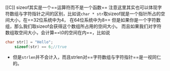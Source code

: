 [[C]]
sizeof其实是一个==运算符而不是一个函数==
注意这里其实也可以体现字符数组与字符指针之间的区别，比如说`char * str`取sizeof就是一个指针所占的空间大小，在==32位系统中为4， 在64位系统中为8==
但是如果你是一个字符数组，那么我们取sizeof会获得这个数组所占用的空间大小。
而且如果我们对字符数组取空间大小，会计算==\0的空间在内==，比如说
```c
char str[] = "Hello";
	sizeof(str) == 6;//true
```
- 但是`strlen`并不会计入，而且strlen对==字符数组与字符指针==是一视同仁的。 